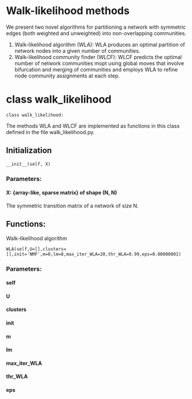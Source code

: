 # Walk-likelihood methods 
We present two novel algorithms for partitioning a network with symmetric edges (both weighted and unweighted) into non-overlapping communities. 
1. Walk-likelihood algorithm (WLA): WLA produces an optimal partition of network nodes into a given number of communities.
2. Walk-likelihood community finder (WLCF): WLCF predicts the optimal number of network communities mopt using global moves that involve bifurcation and merging of communities and employs WLA to refine node community assignments at each step.

# class walk_likelihood

```
class walk_likelihood:
```
The methods WLA and WLCF are implemented as functions in this class defined in the file walk_likelihood.py.

## Initialization
```
__init__(self, X)
```

### Parameters:

#### X: {array-like, sparse matrix} of shape (N, N)
The symmetric transition matrix of a network of size N.

## Functions:

Walk-likelihood algorithm
```
WLA(self,U=[],clusters=[],init='NMF',m=0,lm=8,max_iter_WLA=20,thr_WLA=0.99,eps=0.00000001)
```

### Parameters:

#### self

#### U

#### clusters

#### init

#### m

#### lm

#### max_iter_WLA

#### thr_WLA
#### eps

